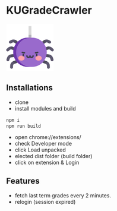 # KUGradeCrawler

![icon](https://raw.githubusercontent.com/thtiiz/KUGradeCrawler/master/src/assets/icon_128.png?token=AJNF66CQPQVEEWOD3ZK637S6TXFN2)

## Installations

- clone
- install modules and build

```
npm i
npm run build
```

- open chrome://extensions/
- check Developer mode
- click Load unpacked
- elected dist folder (build folder)
- click on extension & Login

## Features

- fetch last term grades every 2 minutes.
- relogin (session expired)
